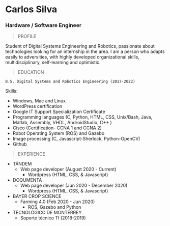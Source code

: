 # Carlos Silva #
### Hardware / Software Engineer ###
> PROFILE

Student of Digital Systems Engineering and Robotics, passionate about  technologies looking for an internship in the area. 
I am a person who adapts easily to adversities,  with highly developed organizational skills, multidisciplinary, self-learning and optimistic.

>EDUCATION

`` B.S. Digital Systems and Robotics Engineering (2017-2022) ``

Skills:
* Windows, Mac and Linux
* WordPress certification
* Google IT Support Specialization Certificate
* Programming languages (C, Python, HTML, CSS, Unix/Bash, Java, Matlab, Assembly, VHDL, AndroidStudio, C++ )
* Cisco (Certification- CCNA 1 and CCNA 2)
* Robot Operating System (ROS) and Gazebo
* Image processing (C, Javascript-Sherlock, Python-OpenCV)
* Github



>EXPERIENCE

* TÁNDEM
    - Web page developer (August 2020 - Current)
        - Wordpress (HTML, CSS, & Javascript)
* DOQUMENTA
    - Web page developer (Jun 2020 - December 2020)
        - Wordpress (HTML, CSS, & Javascript)
* BAYER CROP SCIENCE 
    - Farming 4.0  (Feb 2020 - Jun 2020)
        - ROS, Gazebo and Python
* TECNOLÓGICO DE MONTERREY
    - Soporte técnico TI (2018-2019)